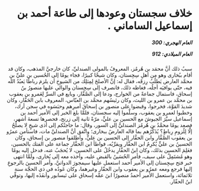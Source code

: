 <h1 dir="rtl">خلاف سجستان وعودها إلى طاعة أحمد بن إسماعيل الساماني .</h1>

<h5 dir="rtl">العام الهجري:  300

العام الميلادي: 912

</h5>

<p dir="rtl">سببُ ذلك أنَّ محمَد بن هُرمُز، المعروفُ بالمولى الصندليِّ، كان خارجيَّ المذهب، وكان قد أقام ببُخارى وهو من أهلِ سِجِستان، وكان شيخًا كبيرًا، فجاء يومًا إلى الحُسين بن عليِّ بنِ محمَّد العارض يَطلُبُ رِزقَه، فقال له: إنَّ الأصلحَ لِمِثلِك من الشيوخِ أن يلزمَ رباطًا يَعبُدُ الله فيه، حتّى يوافيَه أجلُه، فغاظه ذلك، فانصرف إلى سِجِستان والوالي عليها منصورُ بنُ إسحاق، فاستمال جماعةً من الخوارج، ودعا إلى الصَّفَّار، وبايع في السرِّ لِعَمرو بن يعقوب بن محمَّد بن عمرو بن الليث، وكان رئيسُهم محمَّد بن العبّاس، المعروف بابن الحَفَّار، وكان شديدَ القوَّة، فخرجوا، وقبضوا على منصورِ بن إسحاقَ أميرِهم وحبَسَوه في سجن أرك، وخطبوا لعمرو بن يعقوب، وسلَّموا إليه سجستان، فلمَّا بلغ الخبر إلى الأمير أحمد بن إسماعيل سيَّرَ الجيوشَ مع الحسين بن عليٍّ، مرّةً ثانية إلى زرنج، فحصرها تسعةَ أشهر، فصعد يومًا محمَّدُ بن هُرمُز الصندليُّ إلى السور، وقال: ما حاجتُكم إلى أذى شيخٍ لا يصلُحُ إلَّا لِلُزومِ رِباطٍ؟ يُذَكِّرُهم بما قاله العارضُ ببخارى؛ واتَّفق أنَّ الصندليَّ مات، فاستأمن عمرُو بن يعقوب الصَّفَّار وابن الحفَّار إلى الحسين بن عليٍّ، وأطلقوا منصور بن إسحاق، وكان الحسينُ بن عليٍّ يُكرِمُ ابن الحفَّار ويقرِّبُه، فواطأ ابن الحفَّار جماعة على الفتك بالحسين، فعَلِمَ الحسين بذلك، وكان ابنُ الحفَّارِ يدخُلُ على الحسين، لا يُحجَبُ عنه، فدخل إليه يومًا وهو مُشتَمِلٌ على سيف، فأمر الحُسَينُ بالقبض عليه، وأخذه معه إلى بُخارى، ولَمَّا انتهى خبر فتح سِجِستان إلى الأمير أحمد استعمل عليها سيمجورَ الدواتيَّ، وأمر الحسينَ بالرجوعِ إليها فرجع ومعه عمرُو بن يعقوب وابن الحفّار وغيرهما، وكان عَودُه في ذي الحجَّة سنة ثلاثمائة، واستعمل الأمير أحمدُ منصورًا ابنَ عمِّه إسحاق على نَيسابور وأنفَذَه إليها، وتوفِّي ابنُ الحفّار.</p></br>
